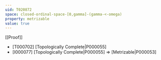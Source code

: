 ```yaml
---
uid: T020872
space: closed-ordinal-space-[0,gamma]-(gamma-<-omega)
property: metrizable
value: true
---
```

[[Proof]]

* [T000702] [Topologically Complete|P000055]
* [I000077] [Topologically Complete|P000055] => [Metrizable|P000053]

